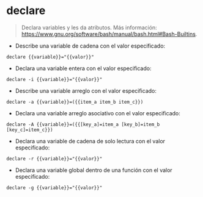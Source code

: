 # declare

> Declara variables y les da atributos.
> Más información: <https://www.gnu.org/software/bash/manual/bash.html#Bash-Builtins>.

- Describe una variable de cadena con el valor especificado:

`declare {{variable}}="{{valor}}"`

- Declara una variable entera con el valor especificado:

`declare -i {{variable}}="{{valor}}"`

- Describe una variable arreglo con el valor especificado:

`declare -a {{variable}}=({{item_a item_b item_c}})`

- Declara una variable arreglo asociativo con el valor especificado:

`declare -A {{variable}}=({{[key_a]=item_a [key_b]=item_b [key_c]=item_c}})`

- Declara una variable de cadena de solo lectura con el valor especificado:

`declare -r {{variable}}="{{valor}}"`

- Declara una variable global dentro de una función con el valor especificado:

`declare -g {{variable}}="{{valor}}"`
